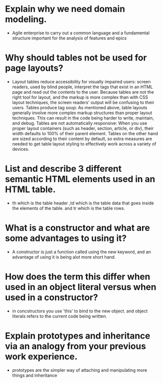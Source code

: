 # Explain why we need domain modeling.

- Agile enterprise to carry out a common language and a fundamental structure important for the analysis of features and epics

# Why should tables not be used for page layouts?

- Layout tables reduce accessibility for visually impaired users: screen readers, used by blind people, interpret the tags that exist in an HTML page and read out the contents to the user. Because tables are not the right tool for layout, and the markup is more complex than with CSS layout techniques, the screen readers' output will be confusing to their users.
Tables produce tag soup: As mentioned above, table layouts generally involve more complex markup structures than proper layout techniques. This can result in the code being harder to write, maintain, and debug.
Tables are not automatically responsive: When you use proper layout containers (such as header, section, article, or div), their width defaults to 100% of their parent element. Tables on the other hand are sized according to their content by default, so extra measures are needed to get table layout styling to effectively work across a variety of devices. 
<!-- MDM -->

# List and describe 3 different semantic HTML elements used in an HTML table.

- th which is the table header ,td which is the table data that goes inside the elements of the table. and tr which is the table rows.

# What is a constructor and what are some advantages to using it?

- A constructor is just a function called using the new keyword, and an advantage of using it is being alot more short hand.

# How does the term this differ when used in an object literal versus when used in a constructor?

- in concstructors you use 'this' to bind to the new object. and object literals refers to the current code being written.

# Explain prototypes and inheritance via an analogy from your previous work experience.

- prototypes are the simpler way of attaching and manipulating more things and inheritance 